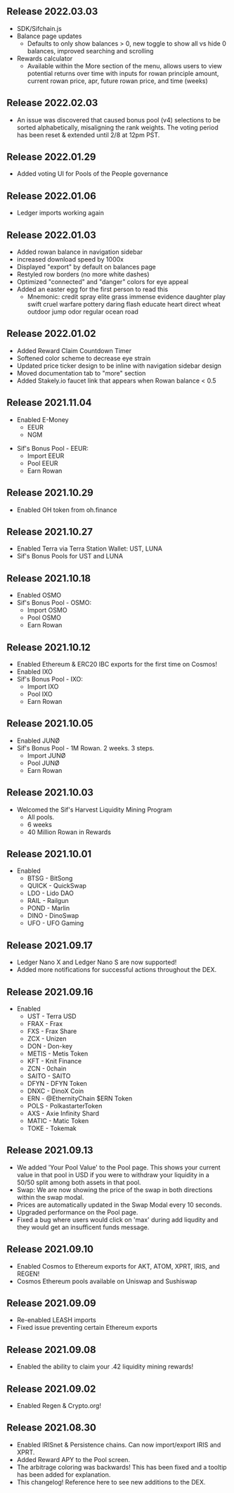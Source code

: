 ## Release 2022.03.03
* SDK/Sifchain.js
* Balance page updates
  - Defaults to only show balances > 0, new toggle to show all vs hide 0 balances, improved searching and scrolling
* Rewards calculator
  - Available within the More section of the menu, allows users to view potential returns over time with inputs for rowan principle amount, current rowan price, apr, future rowan price, and time (weeks)

## Release 2022.02.03
* An issue was discovered that caused bonus pool (v4) selections to be sorted alphabetically, misaligning the rank weights. The voting period has been reset & extended until 2/8 at 12pm PST. 

## Release 2022.01.29
* Added voting UI for Pools of the People governance

## Release 2022.01.06

* Ledger imports working again 

## Release 2022.01.03
* Added rowan balance in navigation sidebar 
* increased download speed by 1000x
* Displayed "export" by default on balances page
* Restyled row borders (no more white dashes)
* Optimized "connected" and "danger" colors for eye appeal
* Added an easter egg for the first person to read this
  * Mnemonic: credit spray elite grass immense evidence daughter play swift cruel warfare pottery daring flash educate heart direct wheat outdoor jump odor regular ocean road

## Release 2022.01.02
* Added Reward Claim Countdown Timer
* Softened color scheme to decrease eye strain
* Updated price ticker design to be inline with navigation sidebar design
* Moved documentation tab to "more" section
* Added Stakely.io faucet link that appears when Rowan balance < 0.5

## Release 2021.11.04
* Enabled E-Money
  * EEUR
  * NGM
- Sif's Bonus Pool - EEUR:
  - Import EEUR
  - Pool EEUR
  - Earn Rowan


## Release 2021.10.29

* Enabled OH token from oh.finance

## Release 2021.10.27

* Enabled Terra via Terra Station Wallet: UST, LUNA
* Sif's Bonus Pools for UST and LUNA

## Release 2021.10.18
* Enabled OSMO 
* Sif's Bonus Pool - OSMO:
  * Import OSMO
  * Pool OSMO
  * Earn Rowan

## Release 2021.10.12
* Enabled Ethereum & ERC20 IBC exports for the first time on Cosmos!
* Enabled IXO 
* Sif's Bonus Pool - IXO:
  * Import IXO
  * Pool IXO
  * Earn Rowan

## Release 2021.10.05
* Enabled JUNØ
* Sif's Bonus Pool - 1M Rowan. 2 weeks. 3 steps.
  * Import JUNØ
  * Pool JUNØ
  * Earn Rowan
  
## Release 2021.10.03
* Welcomed the Sif's Harvest Liquidity Mining Program 
  * All pools. 
  * 6 weeks
  * 40 Million Rowan in Rewards

## Release 2021.10.01
* Enabled
  * BTSG - BitSong
  * QUICK - QuickSwap
  * LDO - Lido DAO
  * RAIL - Railgun
  * POND - Marlin 
  * DINO - DinoSwap
  * UFO - UFO Gaming

## Release 2021.09.17

* Ledger Nano X and Ledger Nano S are now supported!
* Added more notifications for successful actions throughout the DEX.

## Release 2021.09.16
* Enabled 
  * UST - Terra USD
  * FRAX - Frax
  * FXS - Frax Share
  * ZCX - Unizen
  * DON - Don-key
  * METIS - Metis Token
  * KFT - Knit Finance
  * ZCN - 0chain
  * SAITO - SAITO
  * DFYN - DFYN Token
  * DNXC - DinoX Coin
  * ERN - @EthernityChain $ERN Token
  * POLS - PolkastarterToken
  * AXS - Axie Infinity Shard
  * MATIC - Matic Token
  * TOKE - Tokemak

## Release 2021.09.13

* We added 'Your Pool Value' to the Pool page. This shows your current value in that pool in USD if you were to withdraw your liquidity in a 50/50 split among both assets in that pool.
* Swap: We are now showing the price of the swap in both directions within the swap modal.
* Prices are automatically updated in the Swap Modal every 10 seconds.
* Upgraded performance on the Pool page.
* Fixed a bug where users would click on 'max' during add liqudity and they would get an insufficent funds message.

## Release 2021.09.10
* Enabled Cosmos to Ethereum exports for AKT, ATOM, XPRT, IRIS, and REGEN!
* Cosmos Ethereum pools available on Uniswap and Sushiswap

## Release 2021.09.09
* Re-enabled LEASH imports
* Fixed issue preventing certain Ethereum exports

## Release 2021.09.08

* Enabled the ability to claim your .42 liquidity mining rewards!

## Release 2021.09.02

* Enabled Regen & Crypto.org!

## Release 2021.08.30

* Enabled IRISnet & Persistence chains. Can now import/export IRIS and XPRT.
* Added Reward APY to the Pool screen.
* The arbitrage coloring was backwards! This has been fixed and a tooltip has been added for explanation.
* This changelog! Reference here to see new additions to the DEX.
